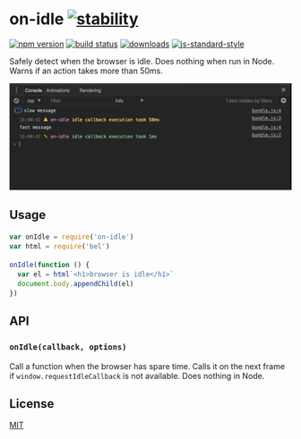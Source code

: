 # on-idle [![stability][0]][1]
[![npm version][2]][3] [![build status][4]][5]
[![downloads][8]][9] [![js-standard-style][10]][11]

Safely detect when the browser is idle. Does nothing when run in Node. Warns if
an action takes more than 50ms.

![on idle console screenshot](./screenshot.png)

## Usage
```js
var onIdle = require('on-idle')
var html = require('bel')

onIdle(function () {
  var el = html`<h1>browser is idle</h1>`
  document.body.appendChild(el)
})
```

## API
### `onIdle(callback, options)`
Call a function when the browser has spare time. Calls it on the next frame if
`window.requestIdleCallback` is not available. Does nothing in Node.

## License
[MIT](https://tldrlegal.com/license/mit-license)

[0]: https://img.shields.io/badge/stability-experimental-orange.svg?style=flat-square
[1]: https://nodejs.org/api/documentation.html#documentation_stability_index
[2]: https://img.shields.io/npm/v/on-idle.svg?style=flat-square
[3]: https://npmjs.org/package/on-idle
[4]: https://img.shields.io/travis/yoshuawuyts/on-idle/master.svg?style=flat-square
[5]: https://travis-ci.org/yoshuawuyts/on-idle
[6]: https://img.shields.io/codecov/c/github/yoshuawuyts/on-idle/master.svg?style=flat-square
[7]: https://codecov.io/github/yoshuawuyts/on-idle
[8]: http://img.shields.io/npm/dm/on-idle.svg?style=flat-square
[9]: https://npmjs.org/package/on-idle
[10]: https://img.shields.io/badge/code%20style-standard-brightgreen.svg?style=flat-square
[11]: https://github.com/feross/standard
